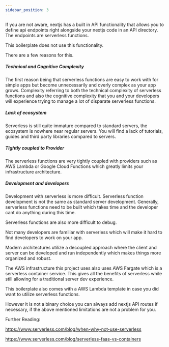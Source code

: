 ```yaml
---
sidebar_position: 3
---
```


If you are not aware, nextjs has a built in API functionality that allows you to define api endpoints right alongside your nextjs code in an API directory. The endpoints are serverless functions.

This boilerplate does not use this functionality.

There are a few reasons for this.

##### Technical and Cognitive Complexity

The first reason being that serverless functions are easy to work with for simple apps but become unnecessarily and overly complex as your app grows. Complexity referring to both the technical complexity of serverless functions and also the cognitive complexity that you and your developers will experience trying to manage a lot of disparate serverless functions.

##### Lack of ecosystem

Serverless is still quite immature compared to standard servers, the ecosystem is nowhere near regular servers. You will find a lack of tutorials, guides and third party libraries compared to servers.

##### Tightly coupled to Provider

The serverless functions are very tightly coupled with providers such as AWS Lambda or Google Cloud Functions which greatly limits your infrastructure architecture.

##### Development and developers

Development with serverless is more difficult. Serverless function development is not the same as standard server development. Generally, serverless functions need to be built which takes time and the developer cant do anything during this time.

Serverless functions are also more difficult to debug.

Not many developers are familiar with serverless which will make it hard to find developers to work on your app.

Modern architectures utilize a decoupled approach where the client and server can be developed and run independently which makes things more organized and robust.

The AWS infrastructure this project uses also uses AWS Fargate which is a serverless container service. This gives all the benefits of serverless while still allowing for a traditional server dev experience.

This boilerplate also comes with a AWS Lambda template in case you did want to utilize serverless functions.

However it is not a binary choice you can always add nextjs API routes if necessary, if the above mentioned limitations are not a problem for you.

Further Reading:

https://www.serverless.com/blog/when-why-not-use-serverless

https://www.serverless.com/blog/serverless-faas-vs-containers
